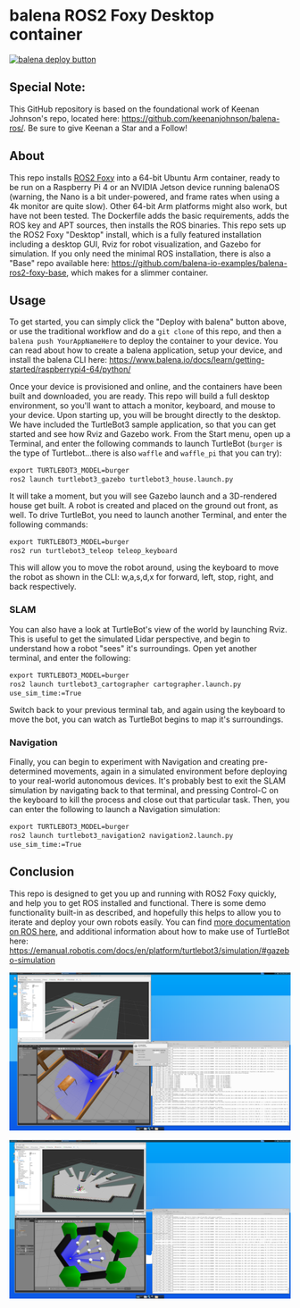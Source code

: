 # balena ROS2 Foxy Desktop container

[![balena deploy button](https://www.balena.io/deploy.png)](https://dashboard.balena-cloud.com/deploy?repoUrl=https://github.com/balena-io-examples/balena-ros2-foxy-desktop/)

## Special Note:
This GitHub repository is based on the foundational work of Keenan Johnson's repo, located here: https://github.com/keenanjohnson/balena-ros/. Be sure to give Keenan a Star and a Follow!


## About
This repo installs [ROS2 Foxy](https://docs.ros.org/en/foxy/Releases.html) into a 64-bit Ubuntu Arm container, ready to be run on a Raspberry Pi 4 or an NVIDIA Jetson device running balenaOS (warning, the Nano is a bit under-powered, and frame rates when using a 4k monitor are quite slow).  Other 64-bit Arm platforms might also work, but have not been tested.  The Dockerfile adds the basic requirements, adds the ROS key and APT sources, then installs the ROS binaries.  This repo sets up the ROS2 Foxy "Desktop" install, which is a fully featured installation including a desktop GUI, Rviz for robot visualization, and Gazebo for simulation.  If you only need the minimal ROS installation, there is also a "Base" repo available here: https://github.com/balena-io-examples/balena-ros2-foxy-base, which makes for a slimmer container.

## Usage
To get started, you can simply click the "Deploy with balena" button above, or use the traditional workflow and do a `git clone` of this repo, and then a `balena push YourAppNameHere` to deploy the container to your device.  You can read about how to create a balena application, setup your device, and install the balena CLI here:  https://www.balena.io/docs/learn/getting-started/raspberrypi4-64/python/

Once your device is provisioned and online, and the containers have been built and downloaded, you are ready.  This repo will build a full desktop environment, so you'll want to attach a monitor, keyboard, and mouse to your device.  Upon starting up, you will be brought directly to the desktop.  We have included the TurtleBot3 sample application, so that you can get started and see how Rviz and Gazebo work.  From the Start menu, open up a Terminal, and enter the following commands to launch TurtleBot (`burger` is the type of Turtlebot...there is also `waffle` and `waffle_pi` that you can try):

```
export TURTLEBOT3_MODEL=burger
ros2 launch turtlebot3_gazebo turtlebot3_house.launch.py
```

It will take a moment, but you will see Gazebo launch and a 3D-rendered house get built.  A robot is created and placed on the ground out front, as well.  To drive TurtleBot, you need to launch another Terminal, and enter the following commands:

```
export TURTLEBOT3_MODEL=burger
ros2 run turtlebot3_teleop teleop_keyboard
```

This will allow you to move the robot around, using the keyboard to move the robot as shown in the CLI: w,a,s,d,x for forward, left, stop, right, and back respectively.

### SLAM
You can also have a look at TurtleBot's view of the world by launching Rviz.  This is useful to get the simulated Lidar perspective, and begin to understand how a robot "sees" it's surroundings.  Open yet another terminal, and enter the following:

```
export TURTLEBOT3_MODEL=burger
ros2 launch turtlebot3_cartographer cartographer.launch.py use_sim_time:=True
```

Switch back to your previous terminal tab, and again using the keyboard to move the bot, you can watch as TurtleBot begins to map it's surroundings.

### Navigation
Finally, you can begin to experiment with Navigation and creating pre-determined movements, again in a simulated environment before deploying to your real-world autonomous devices.  It's probably best to exit the SLAM simulation by navigating back to that terminal, and pressing Control-C on the keyboard to kill the process and close out that particular task.  Then, you can enter the following to launch a Navigation simulation:

```
export TURTLEBOT3_MODEL=burger
ros2 launch turtlebot3_navigation2 navigation2.launch.py use_sim_time:=True
```

## Conclusion
This repo is designed to get you up and running with ROS2 Foxy quickly, and help you to get ROS installed and functional.  There is some demo functionality built-in as described, and hopefully this helps to allow  you to iterate and deploy your own robots easily.  You can find [more documentation on ROS here](https://docs.ros.org/en/foxy/Installation.html), and additional information about how to make use of TurtleBot here:  https://emanual.robotis.com/docs/en/platform/turtlebot3/simulation/#gazebo-simulation



![Alt text](/img/screenshot1.png?raw=true)

![Alt text](/img/screenshot2.png?raw=true)
